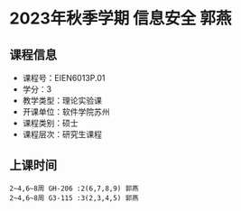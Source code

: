 # 2023年秋季学期 信息安全 郭燕






## 课程信息

- 课程号：EIEN6013P.01
- 学分：3
- 教学类型：理论实验课
- 开课单位：软件学院苏州
- 课程类别：硕士
- 课程层次：研究生课程

## 上课时间

```
2~4,6~8周 GH-206 :2(6,7,8,9) 郭燕
2~4,6~8周 G3-115 :3(2,3,4,5) 郭燕
```

